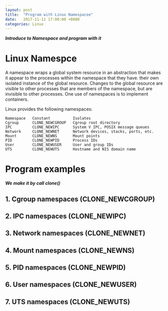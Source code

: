 ```yaml
---
layout: post
title:  "Program with Linux Namespacee"
date:   2017-11-11 17:00:00 +0800
categories: Linux
---
```


***Introduce to Namespace and program with it***




# Linux Namespce

A namespace wraps a global system resource in an abstraction that makes it appear to the processes within the namespace that they have. their own isolated instance of the global resource.  Changes to the global resource are visible to other processes that are members of the namespace, but are invisible to other processes.  One use of namespaces is to implement containers.

Linux provides the following namespaces:

```
Namespace   Constant          Isolates
Cgroup      CLONE_NEWCGROUP   Cgroup root directory
IPC         CLONE_NEWIPC      System V IPC, POSIX message queues
Network     CLONE_NEWNET      Network devices, stacks, ports, etc.
Mount       CLONE_NEWNS       Mount points
PID         CLONE_NEWPID      Process IDs
User        CLONE_NEWUSER     User and group IDs
UTS         CLONE_NEWUTS      Hostname and NIS domain name
```

# Program examples

***We make it by call clone()***

## 1. Cgroup namespaces (CLONE_NEWCGROUP)


## 2. IPC namespaces (CLONE_NEWIPC)

## 3. Network namespaces (CLONE_NEWNET)

## 4. Mount namespaces (CLONE_NEWNS)

## 5. PID namespaces (CLONE_NEWPID)
 
## 6. User namespaces (CLONE_NEWUSER)

## 7. UTS namespaces (CLONE_NEWUTS)
 

